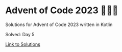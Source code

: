 # Advent of Code 2023 🎄🌟🎅
Solutions for Advent of Code 2023 written in Kotlin

Solved: Day 5

[Link to Solutions](https://github.com/patrick-elmquist/Advent-of-Code-2023/tree/main/src/main/kotlin)
